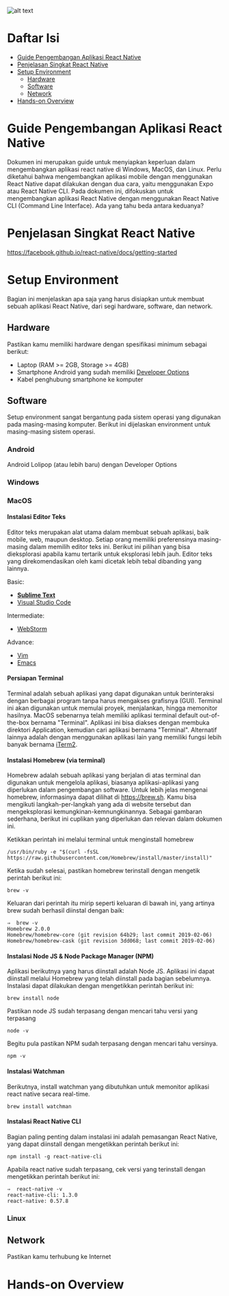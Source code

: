 ![alt text][tllogo]

Daftar Isi
=====================
* [Guide Pengembangan Aplikasi React Native](#guide-pengembangan-aplikasi-react-native)
* [Penjelasan Singkat React Native](#penjelasan-singkat-react-native)
* [Setup Environment](#setup-environment)
    * [Hardware](#hardware)
    * [Software](#software)
    * [Network](#network)
* [Hands-on Overview](#hands-on-overview)

# Guide Pengembangan Aplikasi React Native
Dokumen ini merupakan guide untuk menyiapkan keperluan dalam mengembangkan aplikasi react native di Windows, MacOS, dan Linux. Perlu diketahui bahwa mengembangkan aplikasi mobile dengan menggunakan React Native dapat dilakukan dengan dua cara, yaitu menggunakan Expo atau React Native CLI. Pada dokumen ini, difokuskan untuk mengembangkan aplikasi React Native dengan menggunakan React Native CLI (Command Line Interface). Ada yang tahu beda antara keduanya?

# Penjelasan Singkat React Native
https://facebook.github.io/react-native/docs/getting-started

# Setup Environment
Bagian ini menjelaskan apa saja yang harus disiapkan untuk membuat sebuah aplikasi React Native, dari segi hardware, software, dan network.

## Hardware
Pastikan kamu memiliki hardware dengan spesifikasi minimum sebagai berikut:

* Laptop (RAM >= 2GB, Storage >= 4GB)
* Smartphone Android yang sudah memiliki [Developer Options](https://www.digitaltrends.com/mobile/how-to-get-developer-options-on-android/)
* Kabel penghubung smartphone ke komputer

## Software
Setup environment sangat bergantung pada sistem operasi yang digunakan pada masing-masing komputer. Berikut ini dijelaskan environment untuk masing-masing sistem operasi.

### Android
Android Lolipop (atau lebih baru) dengan Developer Options

### Windows

### MacOS

#### Instalasi Editor Teks
Editor teks merupakan alat utama dalam membuat sebuah aplikasi, baik mobile, web, maupun desktop. Setiap orang memiliki preferensinya masing-masing dalam memilih editor teks ini. Berikut ini pilihan yang bisa dieksplorasi apabila kamu tertarik untuk eksplorasi lebih jauh. Editor teks yang direkomendasikan oleh kami dicetak lebih tebal dibanding yang lainnya.

Basic:
* [**Sublime Text**](https://www.sublimetext.com)
* [Visual Studio Code](https://code.visualstudio.com)

Intermediate:
* [WebStorm](https://www.jetbrains.com/webstorm/)

Advance:
* [Vim](https://www.vim.org)
* [Emacs](https://www.gnu.org/software/emacs/)

#### Persiapan Terminal
Terminal adalah sebuah aplikasi yang dapat digunakan untuk berinteraksi dengan berbagai program tanpa harus mengakses grafisnya (GUI). Terminal ini akan digunakan untuk memulai proyek, menjalankan, hingga memonitor hasilnya. MacOS sebenarnya telah memiliki aplikasi terminal default out-of-the-box bernama "Terminal". Aplikasi ini bisa diakses dengan membuka direktori Application, kemudian cari aplikasi bernama "Terminal". Alternatif lainnya adalah dengan menggunakan aplikasi lain yang memiliki fungsi lebih banyak bernama [iTerm2](https://www.iterm2.com). 

#### Instalasi Homebrew (via terminal)
Homebrew adalah sebuah aplikasi yang berjalan di atas terminal dan digunakan untuk mengelola aplikasi, biasanya aplikasi-aplikasi yang diperlukan dalam pengembangan software. Untuk lebih jelas mengenai homebrew, informasinya dapat dilihat di https://brew.sh. Kamu bisa mengikuti langkah-per-langkah yang ada di website tersebut dan mengeksplorasi kemungkinan-kemnungkinannya. Sebagai gambaran sederhana, berikut ini cuplikan yang diperlukan dan relevan dalam dokumen ini.

Ketikkan perintah ini melalui terminal untuk menginstall homebrew
```
/usr/bin/ruby -e "$(curl -fsSL https://raw.githubusercontent.com/Homebrew/install/master/install)"
```

Ketika sudah selesai, pastikan homebrew terinstall dengan mengetik perintah berikut ini:
```
brew -v
```

Keluaran dari perintah itu mirip seperti keluaran di bawah ini, yang artinya brew sudah berhasil diinstal dengan baik:
```
⇒  brew -v
Homebrew 2.0.0
Homebrew/homebrew-core (git revision 64b29; last commit 2019-02-06)
Homebrew/homebrew-cask (git revision 3dd068; last commit 2019-02-06)
```

#### Instalasi Node JS & Node Package Manager (NPM)
Aplikasi berikutnya yang harus diinstall adalah Node JS. Aplikasi ini dapat diinstall melalui Homebrew yang telah diinstall pada bagian sebelumnya. Instalasi dapat dilakukan dengan mengetikkan perintah berikut ini:
```
brew install node
```

Pastikan node JS sudah terpasang dengan mencari tahu versi yang terpasang
```
node -v
```

Begitu pula pastikan NPM sudah terpasang dengan mencari tahu versinya.
```
npm -v
```

#### Instalasi Watchman
Berikutnya, install watchman yang dibutuhkan untuk memonitor aplikasi react native secara real-time.
```
brew install watchman
```

#### Instalasi React Native CLI
Bagian paling penting dalam instalasi ini adalah pemasangan React Native, yang dapat diinstall dengan mengetikkan perintah berikut ini:
```
npm install -g react-native-cli
```

Apabila react native sudah terpasang, cek versi yang terinstall dengan mengetikkan perintah berikut ini:
```
⇒  react-native -v
react-native-cli: 1.3.0
react-native: 0.57.8
```

### Linux

## Network
Pastikan kamu terhubung ke Internet

# Hands-on Overview

[tllogo]: https://i.imgur.com/hLjs5wq.png "techlab Logo"
